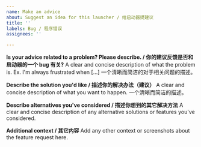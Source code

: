 ```yaml
---
name: Make an advice
about: Suggest an idea for this launcher / 给启动器提建议
title: ''
labels: Bug / 程序错误
assignees: ''

---
```


**Is your advice related to a problem? Please describe. / 你的建议反馈是否和启动器的一个 bug 有关?**
A clear and concise description of what the problem is. Ex. I'm always frustrated when [...]
一个清晰而简洁的对于相关问题的描述。

**Describe the solution you'd like / 描述你的解决办法（建议）**
A clear and concise description of what you want to happen.
一个清晰而简洁的描述。

**Describe alternatives you've considered / 描述你想到的其它解决方法**
A clear and concise description of any alternative solutions or features you've considered.

**Additional context / 其它内容**
Add any other context or screenshots about the feature request here.
